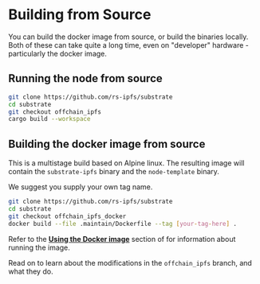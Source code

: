 # Building from Source

You can build the docker image from source, or build the binaries locally. Both of these
can take quite a long time, even on "developer" hardware - particularly the docker image.

## Running the node from source

``` bash
git clone https://github.com/rs-ipfs/substrate
cd substrate
git checkout offchain_ipfs
cargo build --workspace
```

## Building the docker image from source

This is a multistage build based on Alpine linux. The resulting image will contain
the `substrate-ipfs` binary and the `node-template` binary.

We suggest you supply your own tag name.

```bash
git clone https://github.com/rs-ipfs/substrate
cd substrate
git checkout offchain_ipfs_docker
docker build --file .maintain/Dockerfile --tag [your-tag-here] .
```

Refer to the **[Using the Docker image]** section of for information about running the image.

[Using the Docker image]: ./using-the-docker-image.md

Read on to learn about the modifications in the `offchain_ipfs` branch, and what they do.
